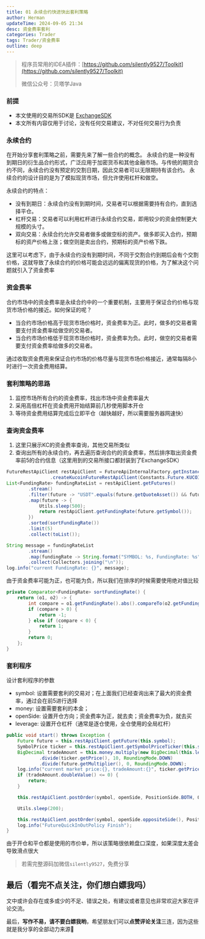 ```yaml
---
title: 01 永续合约快进快出套利策略
author: Herman
updateTime: 2024-09-05 21:34
desc: 资金费率套利
categories: Trader
tags: Trader/资金费率
outline: deep
---
```



> 程序员常用的IDEA插件：[https://github.com/silently9527/Toolkit](https://github.com/silently9527/Toolkit)
>
> 微信公众号：贝塔学Java

### 前提
- 本文使用的交易所SDK是 [ExchangeSDK](https://github.com/silently9527/exchange-sdk)
- 本文所有内容仅用于讨论，没有任何交易建议，不对任何交易行为负责

### 永续合约
在开始分享套利策略之前，需要先来了解一些合约的概念。
永续合约是一种没有到期日的衍生品合约形式，广泛应用于加密货币和其他金融市场。与传统的期货合约不同，永续合约没有预定的交割日期，因此交易者可以无限期持有该合约。
永续合约的设计目的是为了模拟现货市场，但允许使用杠杆和做空。

永续合约的特点：
- 没有到期日：永续合约没有到期时间，交易者可以根据需要持有合约，直到选择平仓。
- 杠杆交易：交易者可以利用杠杆进行永续合约交易，即用较少的资金控制更大规模的头寸。
- 双向交易：永续合约允许交易者做多或做空标的资产。做多即买入合约，预期标的资产价格上涨；做空则是卖出合约，预期标的资产价格下跌。

这里可以考虑下，由于永续合约没有到期时间，不同于交割合约到期后会有个交割价格，这就导致了永续合约的价格可能会远远的偏离现货的价格，为了解决这个问题就引入了资金费率

### 资金费率
合约市场中的资金费率是永续合约中的一个重要机制，主要用于保证合约价格与现货市场价格的接近。如何保证的呢？

- 当合约市场价格高于现货市场价格时，资金费率为正。此时，做多的交易者需要支付资金费率给做空的交易者。
- 当合约市场价格低于现货市场价格时，资金费率为负。此时，做空的交易者需要支付资金费率给做多的交易者。

通过收取资金费用来保证合约市场的价格尽量与现货市场价格接近，通常每隔8小时进行一次资金费用结算。

### 套利策略的思路
1. 监控市场所有合约的资金费率，找出市场中资金费率最大
2. 采用高倍杠杆在资金费用开始结算前几秒使用脚本开仓
3. 等待资金费用结算完成后立即平仓（越快越好，所以需要服务器网速快）


### 查询资金费率
1. 这里只展示KC的资金费率查询，其他交易所类似
2. 查询出所有的永续合约，再去遍历查询合约的资金费率，然后排序取出资金费率前5的合约信息（这里用到的交易所接口都封装到了ExchangeSDK）

```java
FutureRestApiClient restApiClient = FutureApiInternalFactory.getInstance()
                .createKucoinFutureRestApiClient(Constants.Future.KUCOIN_REST_API_BASE_URL, "your appKey", "your appSecret", "your passphrase");
List<FundingRate> fundingRateList = restApiClient.getFutures()
        .stream()
        .filter(future -> "USDT".equals(future.getQuoteAsset()) && future.getFutureType().equals(FutureType.PERPETUAL))
        .map(future -> {
            Utils.sleep(500);
            return restApiClient.getFundingRate(future.getSymbol());
        })
        .sorted(sortFundingRate())
        .limit(5)
        .collect(toList());

String message = fundingRateList
        .stream()
        .map(fundingRate -> String.format("SYMBOL: %s, FundingRate: %s", fundingRate.getSymbol(), fundingRate.getFundingRate()))
        .collect(Collectors.joining("\n"));
log.info("current FundingRate: {}", message);
```

由于资金费率可能为正，也可能为负，所以我们在排序的时候需要使用绝对值比较

```java
private Comparator<FundingRate> sortFundingRate() {
    return (o1, o2) -> {
        int compare = o1.getFundingRate().abs().compareTo(o2.getFundingRate().abs());
        if (compare > 0) {
            return -1;
        } else if (compare < 0) {
            return 1;
        }
        return 0;
    };
}
```

### 套利程序

设计套利程序的参数
- symbol: 设置需要套利的交易对；在上面我们已经查询出来了最大的资金费率，通过会在前5进行选择
- money: 设置需要套利的本金；
- openSide: 设置开仓方向；资金费率为正，就去卖；资金费率为负，就去买
- leverage: 设置开仓杠杆（通常是逐仓使用，全仓使用的全局杠杆）

```java
public void start() throws Exception {
    Future future = this.restApiClient.getFuture(this.symbol);
    SymbolPrice ticker = this.restApiClient.getSymbolPriceTicker(this.symbol);
    BigDecimal tradeAmount = this.money.multiply(new BigDecimal(this.leverage))
            .divide(ticker.getPrice(), 10, RoundingMode.DOWN)
            .divide(future.getMultiplier(), 0, RoundingMode.DOWN);
    log.info("current market price:{}, tradeAmount:{}", ticker.getPrice(), tradeAmount);
    if (tradeAmount.doubleValue() <= 0) {
        return;
    }

    this.restApiClient.postOrder(symbol, openSide, PositionSide.BOTH, OrderType.MARKET, TimeInForce.GTC, tradeAmount, ticker.getPrice(), false, Utils.uuid(), null, null, leverage);

    Utils.sleep(200);

    this.restApiClient.postOrder(symbol, openSide.oppositeSide(), PositionSide.BOTH, OrderType.MARKET, TimeInForce.GTC, tradeAmount, ticker.getPrice(), false, Utils.uuid(), null, null, leverage);
    log.info("FutureQuickInOutPolicy Finish");
}
```

由于开仓和平仓都是使用的市价单，所以该策略很依赖盘口深度，如果深度太差会导致滑点很大

> 若需完整源码加微信`silently9527`，免费分享

## 最后（看完不点关注，你们想白嫖我吗）

文中或许会存在或多或少的不足、错误之处，有建议或者意见也非常欢迎大家在评论交流。

最后，**写作不易，请不要白嫖我哟**，希望朋友们可以**点赞评论关注**三连，因为这些就是我分享的全部动力来源🙏
